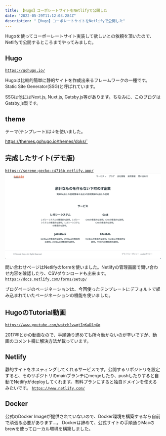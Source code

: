 ```yaml
---
title: 【Hugo】コーポレートサイトをNetlifyで公開した
date: "2022-05-29T11:12:03.284Z"
description: "【Hugo】コーポレートサイトをNetlifyで公開した"
---
```


Hugoを使ってコーポーレートサイト実装して欲しいとの依頼を頂いたので、Netlifyで公開するところまでやってみました。

## Hugo
<a href="https://gohugo.io/" target="_blank">`https://gohugo.io/`</a>

Hugoは比較的簡単に静的サイトを作成出来るフレームワークの一種です。Static Site Generator(SSG)と呼ばれています。

SSGは他にはNext.js, Nuxt.js, Gatsby.js等があります。ちなみに、このブログはGatsby.js製です。

## theme
テーマ(テンプレート)は↓を使いました。

<a href="https://themes.gohugo.io/themes/doks/" target="_blank">https://themes.gohugo.io/themes/doks/`</a>

## 完成したサイト(デモ版)
<a href="https://serene-gecko-c4716b.netlify.app/" target="_blank">`https://serene-gecko-c4716b.netlify.app/`</a>
![Image](./img1.png)


問い合わせページはNetlifyのformを使いました。Netlifyの管理画面で問い合わせ内容を確認したり、CSVダウンロードも出来ます。
<a href="https://docs.netlify.com/forms/setup/" target="_blank">`https://docs.netlify.com/forms/setup/`</a>

ブログページのページネーションは、今回使ったテンプレートにデフォルトで組み込まれていたページネーションの機能を使いました。

## HugoのTutorial動画
<a href="https://www.youtube.com/watch?v=qtIqKaDlqXo" target="_blank">`https://www.youtube.com/watch?v=qtIqKaDlqXo`</a>

2017年とかの動画なので、手順通り進めても所々動かないのが辛いですが、動画のコメント欄に解決方法が載っています。

## Netlify
静的サイトをホスティングしてくれるサービスです。公開するリポジトリを設定すると、そのリポジトリのmainブランチにmergeしたり、pushしたりすると自動でNetlifyがdeployしてくれます。有料プランにすると独自ドメインを使えるみたいです。
<a href="https://www.netlify.com/" target="_blank">`https://www.netlify.com/`</a>

## Docker
公式のDocker Imageが提供されていないので、Docker環境を構築するなら自前で頑張る必要があります...。
Dockerは諦めて、公式サイトの手順通りMacのbrewを使ってローカル環境を構築しました。
